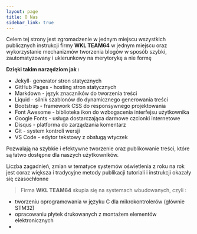 ```yaml
---
layout: page
title: O Nas
sidebar_link: true
---
```


<div><p>Celem tej strony jest zgromadzenie w jednym miejscu wszystkich publicznych instrukcji firmy <b>WKL TEAM64</b> w jednym miejscu oraz wykorzystanie mechanizmów tworzenia blogów w sposób szybki, zautomatyzowany i ukierunkowy na merytorykę a nie formę  </p> </div>

<div><b>Dzięki takim narzędziom jak :</b>
 <p> 
<ul>
<li>Jekyll- generator stron statycznych</li>
<li>GitHub Pages - hosting stron statycznych</li>
<li>Markdown - język znaczników do tworzenia treści</li>
<li>Liquid - silnik szablonów do dynamicznego generowania treści</li>
<li>Bootstrap - framework CSS do responsywnego projektowania</li>
<li>Font Awesome - biblioteka ikon do wzbogacenia interfejsu użytkownika</li>
<li>Google Fonts - usługa dostarczająca darmowe czcionki internetowe</li>
<li>Disqus - platforma do zarządzania komentarz
<li>Git - system kontroli wersji</li>
<li>VS Code - edytor tekstowy z obsługą wtyczek</li>
</p>

</ul>
<p>Pozwalają na szybkie i efektywne tworzenie oraz publikowanie treści, które są łatwo dostępne dla naszych użytkowników. 
 </p>
 <p>Liczba zagadnień, zmian w tematyce systemów oświetlenia z roku na rok jest coraz większa i tradycyjne metody publikacji tutoriali i instrukcji okazały się czasochłonne </p>
   </div>

   >Firma **WKL TEAM64** skupia się na systemach wbudowanych, czyli :

   - tworzeniu oprogramowania w języku C  dla mikrokontrolerów (głównie STM32)
   - opracowaniu płytek drukowanych z montażem elementów elektronicznych 
   - 